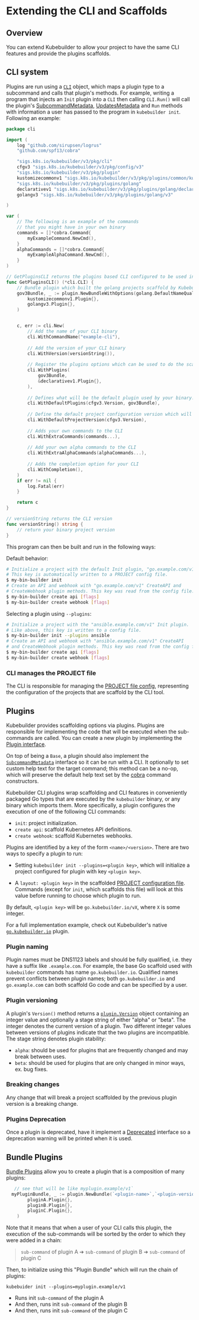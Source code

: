 # Extending the CLI and Scaffolds

## Overview

You can extend Kubebuilder to allow your project to have the same CLI features and provide the plugins scaffolds.

## CLI system

Plugins are run using a [`CLI`][cli] object, which maps a plugin type to a subcommand and calls that plugin's methods.
For example, writing a program that injects an `Init` plugin into a `CLI` then calling `CLI.Run()` will call the
plugin's [SubcommandMetadata][plugin-sub-command], [UpdatesMetadata][plugin-update-meta] and `Run` methods with information a user has passed to the
program in `kubebuilder init`. Following an example:

```go
package cli

import (
	log "github.com/sirupsen/logrus"
	"github.com/spf13/cobra"

	"sigs.k8s.io/kubebuilder/v3/pkg/cli"
	cfgv3 "sigs.k8s.io/kubebuilder/v3/pkg/config/v3"
	"sigs.k8s.io/kubebuilder/v3/pkg/plugin"
	kustomizecommonv1 "sigs.k8s.io/kubebuilder/v3/pkg/plugins/common/kustomize/v1"
	"sigs.k8s.io/kubebuilder/v3/pkg/plugins/golang"
	declarativev1 "sigs.k8s.io/kubebuilder/v3/pkg/plugins/golang/declarative/v1"
	golangv3 "sigs.k8s.io/kubebuilder/v3/pkg/plugins/golang/v3"

)

var (
	// The following is an example of the commands
	// that you might have in your own binary
	commands = []*cobra.Command{
		myExampleCommand.NewCmd(),
	}
	alphaCommands = []*cobra.Command{
		myExampleAlphaCommand.NewCmd(),
	}
)

// GetPluginsCLI returns the plugins based CLI configured to be used in your CLI binary
func GetPluginsCLI() (*cli.CLI) {
	// Bundle plugin which built the golang projects scaffold by Kubebuilder go/v3
	gov3Bundle, _ := plugin.NewBundleWithOptions(golang.DefaultNameQualifier, plugin.Version{Number: 3},
		kustomizecommonv1.Plugin{},
		golangv3.Plugin{},
	)


	c, err := cli.New(
		// Add the name of your CLI binary
		cli.WithCommandName("example-cli"),
		
		// Add the version of your CLI binary
		cli.WithVersion(versionString()),
		
		// Register the plugins options which can be used to do the scaffolds via your CLI tool. See that we are using as example here the plugins which are implemented and provided by Kubebuilder
		cli.WithPlugins(
			gov3Bundle,
			&declarativev1.Plugin{},
		),
		
		// Defines what will be the default plugin used by your binary. It means that will be the plugin used if no info be provided such as when the user runs `kubebuilder init`
		cli.WithDefaultPlugins(cfgv3.Version, gov3Bundle),
		
		// Define the default project configuration version which will be used by the CLI when none is informed by --project-version flag.
		cli.WithDefaultProjectVersion(cfgv3.Version),
		
		// Adds your own commands to the CLI
		cli.WithExtraCommands(commands...),
		
		// Add your own alpha commands to the CLI
		cli.WithExtraAlphaCommands(alphaCommands...),
		
		// Adds the completion option for your CLI
		cli.WithCompletion(),
	)
	if err != nil {
		log.Fatal(err)
	}

	return c
}

// versionString returns the CLI version
func versionString() string {
	// return your binary project version
}
```

This program can then be built and run in the following ways:

Default behavior:

```sh
# Initialize a project with the default Init plugin, "go.example.com/v1".
# This key is automatically written to a PROJECT config file.
$ my-bin-builder init
# Create an API and webhook with "go.example.com/v1" CreateAPI and
# CreateWebhook plugin methods. This key was read from the config file.
$ my-bin-builder create api [flags]
$ my-bin-builder create webhook [flags]
```

Selecting a plugin using `--plugins`:

```sh
# Initialize a project with the "ansible.example.com/v1" Init plugin.
# Like above, this key is written to a config file.
$ my-bin-builder init --plugins ansible
# Create an API and webhook with "ansible.example.com/v1" CreateAPI
# and CreateWebhook plugin methods. This key was read from the config file.
$ my-bin-builder create api [flags]
$ my-bin-builder create webhook [flags]
```

### CLI manages the PROJECT file

The CLI is responsible for managing the [PROJECT file config][project-file-config], representing the configuration of the projects that are scaffold by the CLI tool.

## Plugins

Kubebuilder provides scaffolding options via plugins. Plugins are responsible for implementing the code that will be executed when the sub-commands are called. You can create a new plugin by implementing the [Plugin interface][plugin-interface]. 

On top of being a `Base`, a plugin should also implement the [`SubcommandMetadata`][plugin-subc] interface so it can be run with a CLI. It optionally to set custom help text for the target  command; this method can be a no-op, which will preserve the default help text set by the [cobra][cobra] command constructors.

Kubebuilder CLI plugins wrap scaffolding and CLI features in conveniently packaged Go types that are executed by the
`kubebuilder` binary, or any binary which imports them. More specifically, a plugin configures the execution of one
of the following CLI commands:

- `init`: project initialization.
- `create api`: scaffold Kubernetes API definitions.
- `create webhook`: scaffold Kubernetes webhooks.

Plugins are identified by a key of the form `<name>/<version>`. There are two ways to specify a plugin to run:

- Setting `kubebuilder init --plugins=<plugin key>`, which will initialize a project configured for plugin with key
 `<plugin key>`.
 
- A `layout: <plugin key>` in the scaffolded [PROJECT configuration file][project-file]. Commands (except for `init`, which scaffolds this file) will look at this value before running to choose which plugin to run. 

By default, `<plugin key>` will be `go.kubebuilder.io/vX`, where `X` is some integer.

For a full implementation example, check out Kubebuilder's native [`go.kubebuilder.io`][kb-go-plugin] plugin.

### Plugin naming

Plugin names must be DNS1123 labels and should be fully qualified, i.e. they have a suffix like
`.example.com`. For example, the base Go scaffold used with `kubebuilder` commands has name `go.kubebuilder.io`.
Qualified names prevent conflicts between plugin names; both `go.kubebuilder.io` and `go.example.com` can both scaffold
Go code and can be specified by a user.

### Plugin versioning

A plugin's `Version()` method returns a [`plugin.Version`][plugin-version-type] object containing an integer value
and optionally a stage string of either "alpha" or "beta". The integer denotes the current version of a plugin.
Two different integer values between versions of plugins indicate that the two plugins are incompatible. The stage
string denotes plugin stability:

- `alpha`: should be used for plugins that are frequently changed and may break between uses.
- `beta`: should be used for plugins that are only changed in minor ways, ex. bug fixes.

### Breaking changes

Any change that will break a project scaffolded by the previous plugin version is a breaking change.

### Plugins Deprecation 

Once a plugin is deprecated, have it implement a [Deprecated][deprecate-plugin-doc] interface so a deprecation warning will be printed when it is used.

## Bundle Plugins

[Bundle Plugins][bundle-plugin-doc] allow you to create a plugin that is a composition of many plugins:

```go
   // see that will be like myplugin.example/v1`  
  myPluginBundle, _ := plugin.NewBundle(`<plugin-name>`,`<plugin-version>`,
		pluginA.Plugin{},
		pluginB.Plugin{},
        pluginC.Plugin{},
	)

```

Note that it means that when a user of your CLI calls this plugin, the execution of the sub-commands will be sorted by the order to which they were added in a chain:


> `sub-command` of plugin A ➔ `sub-command` of plugin B ➔ `sub-command` of plugin C

Then, to initialize using this "Plugin Bundle" which will run the chain of plugins:

```
kubebuider init --plugins=myplugin.example/v1 
```   

- Runs init `sub-command` of the plugin A
- And then, runs init `sub-command` of the plugin B
- And then, runs init `sub-command` of the plugin C 

[project-file-config]: ../reference/project-config.md
[plugin-interface]: https://pkg.go.dev/sigs.k8s.io/kubebuilder/v3/pkg/plugin#Plugin
[go-dev-doc]: https://pkg.go.dev/sigs.k8s.io/kubebuilder/v3
[plugin-sub-command]: https://pkg.go.dev/sigs.k8s.io/kubebuilder/v3/pkg/plugin#Subcommand
[project-file]: ../reference/project-config.md
[plugin-subc]: https://pkg.go.dev/sigs.k8s.io/kubebuilder/v3/pkg/plugin#Subcommand
[cobra]:https://pkg.go.dev/github.com/spf13/cobra
[kb-go-plugin]: https://pkg.go.dev/sigs.k8s.io/kubebuilder/v3/pkg/plugins/golang/v3
[bundle-plugin-doc]: https://pkg.go.dev/sigs.k8s.io/kubebuilder/v3/pkg/plugin#Bundle
[deprecate-plugin-doc]: https://pkg.go.dev/sigs.k8s.io/kubebuilder/v3/pkg/plugin#Deprecated
[plugin-update-meta]: https://pkg.go.dev/sigs.k8s.io/kubebuilder/v3/pkg/plugin#UpdatesMetadata
[cli]: https://pkg.go.dev/sigs.k8s.io/kubebuilder/v3/pkg/cli
[plugin-version-type]: https://pkg.go.dev/sigs.k8s.io/kubebuilder/v3/pkg/plugin#Version
